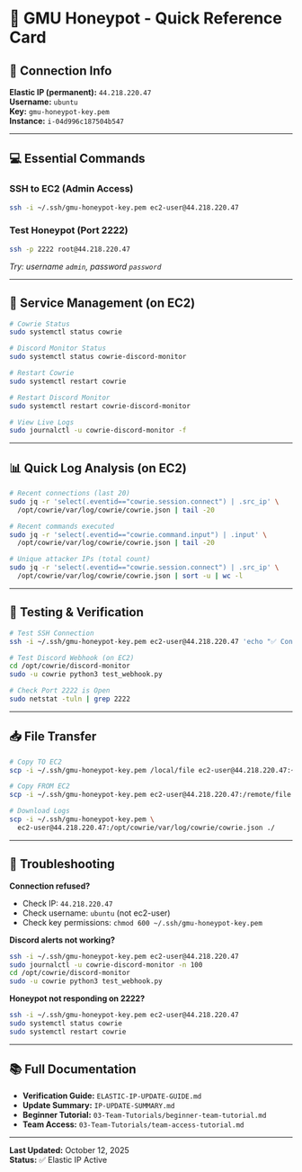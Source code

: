 # 🍯 GMU Honeypot - Quick Reference Card

## 🔑 Connection Info

**Elastic IP (permanent):** `44.218.220.47`  
**Username:** `ubuntu`  
**Key:** `gmu-honeypot-key.pem`  
**Instance:** `i-04d996c187504b547`

---

## 💻 Essential Commands

### SSH to EC2 (Admin Access)
```bash
ssh -i ~/.ssh/gmu-honeypot-key.pem ec2-user@44.218.220.47
```

### Test Honeypot (Port 2222)
```bash
ssh -p 2222 root@44.218.220.47
```
*Try: username `admin`, password `password`*

---

## 🔧 Service Management (on EC2)

```bash
# Cowrie Status
sudo systemctl status cowrie

# Discord Monitor Status  
sudo systemctl status cowrie-discord-monitor

# Restart Cowrie
sudo systemctl restart cowrie

# Restart Discord Monitor
sudo systemctl restart cowrie-discord-monitor

# View Live Logs
sudo journalctl -u cowrie-discord-monitor -f
```

---

## 📊 Quick Log Analysis (on EC2)

```bash
# Recent connections (last 20)
sudo jq -r 'select(.eventid=="cowrie.session.connect") | .src_ip' \
  /opt/cowrie/var/log/cowrie/cowrie.json | tail -20

# Recent commands executed
sudo jq -r 'select(.eventid=="cowrie.command.input") | .input' \
  /opt/cowrie/var/log/cowrie/cowrie.json | tail -20

# Unique attacker IPs (total count)
sudo jq -r 'select(.eventid=="cowrie.session.connect") | .src_ip' \
  /opt/cowrie/var/log/cowrie/cowrie.json | sort -u | wc -l
```

---

## 🧪 Testing & Verification

```bash
# Test SSH Connection
ssh -i ~/.ssh/gmu-honeypot-key.pem ec2-user@44.218.220.47 'echo "✅ Connected"'

# Test Discord Webhook (on EC2)
cd /opt/cowrie/discord-monitor
sudo -u cowrie python3 test_webhook.py

# Check Port 2222 is Open
sudo netstat -tuln | grep 2222
```

---

## 📥 File Transfer

```bash
# Copy TO EC2
scp -i ~/.ssh/gmu-honeypot-key.pem /local/file ec2-user@44.218.220.47:~/

# Copy FROM EC2  
scp -i ~/.ssh/gmu-honeypot-key.pem ec2-user@44.218.220.47:/remote/file ./

# Download Logs
scp -i ~/.ssh/gmu-honeypot-key.pem \
  ec2-user@44.218.220.47:/opt/cowrie/var/log/cowrie/cowrie.json ./
```

---

## 🚨 Troubleshooting

**Connection refused?**
- Check IP: `44.218.220.47`
- Check username: `ubuntu` (not ec2-user)
- Check key permissions: `chmod 600 ~/.ssh/gmu-honeypot-key.pem`

**Discord alerts not working?**
```bash
ssh -i ~/.ssh/gmu-honeypot-key.pem ec2-user@44.218.220.47
sudo journalctl -u cowrie-discord-monitor -n 100
cd /opt/cowrie/discord-monitor
sudo -u cowrie python3 test_webhook.py
```

**Honeypot not responding on 2222?**
```bash
ssh -i ~/.ssh/gmu-honeypot-key.pem ec2-user@44.218.220.47
sudo systemctl status cowrie
sudo systemctl restart cowrie
```

---

## 📚 Full Documentation

- **Verification Guide:** `ELASTIC-IP-UPDATE-GUIDE.md`
- **Update Summary:** `IP-UPDATE-SUMMARY.md`  
- **Beginner Tutorial:** `03-Team-Tutorials/beginner-team-tutorial.md`
- **Team Access:** `03-Team-Tutorials/team-access-tutorial.md`

---

**Last Updated:** October 12, 2025  
**Status:** ✅ Elastic IP Active
